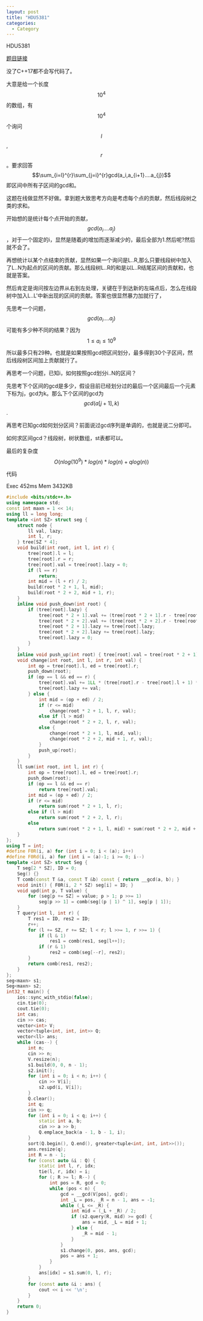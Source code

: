 ```yaml
---
layout: post
title: "HDU5381"
categories:
  - Category
---
```

HDU5381

[题目链接](http://acm.hdu.edu.cn/showproblem.php?pid=5381)

没了C++17都不会写代码了。

大意是给一个长度$$10^4$$的数组，有$$10^4$$个询问$$l$$,$$r$$。要求回答$$\sum_{i=l}^{r}\sum_{j=i}^{r}gcd(a_i,a_{i+1}....a_{j})$$ 即区间中所有子区间的gcd和。

这题在线做显然不好做。拿到题大致思考方向是考虑每个点的贡献，然后线段树之类的求和。

开始想的是统计每个点开始的贡献，$$gcd(a_{i}....a_{j})$$，对于一个固定的i，显然是随着j的增加而逐渐减少的，最后全部为1.然后呢?然后就不会了。

再想统计以某个点结束的贡献，显然如果一个询问是L..R,那么只要线段树中加入了L..N为起点的区间的贡献。那么线段树L..R的和是以L..R结尾区间的贡献和，也就是答案。

然后肯定是询问按左边界从右到左处理，关键在于到达新的左端点后，怎么在线段树中加入L..L'中新出现的区间的贡献。答案也很显然暴力加就行了，

先思考一个问题，$$gcd(a_{i}....a_{j})$$可能有多少种不同的结果？因为$$1 \leq a_i \leq 10^{9}$$所以最多只有29种。也就是如果按照gcd把区间划分，最多得到30个子区间，然后线段树区间加上贡献就行了。

再思考一个问题，已知i，如何按照gcd划分i..N的区间？

先思考下个区间的gcd是多少，假设目前已经划分过的最后一个区间最后一个元素下标为j，gcd为k。那么下个区间的gcd为$$gcd(a[j+1],k)$$.

再思考已知gcd如何划分区间？前面说过gcd序列是单调的，也就是说二分即可。

如何求区间gcd？线段树，树状数组，st表都可以。

最后的复杂度$$O(nlog(10^{9})*log(n)*log(n)+qlog(n))$$

代码

Exec 452ms	Mem 3432KB

```cpp
#include <bits/stdc++.h>
using namespace std;
const int maxn = 1 << 14;
using ll = long long;
template <int SZ> struct seg {
    struct node {
        ll val, lazy;
        int l, r;
    } tree[SZ * 4];
    void build(int root, int l, int r) {
        tree[root].l = l;
        tree[root].r = r;
        tree[root].val = tree[root].lazy = 0;
        if (l == r)
            return;
        int mid = (l + r) / 2;
        build(root * 2 + 1, l, mid);
        build(root * 2 + 2, mid + 1, r);
    }
    inline void push_down(int root) {
        if (tree[root].lazy) {
            tree[root * 2 + 1].val += (tree[root * 2 + 1].r - tree[root * 2 + 1].l + 1) * tree[root].lazy;
            tree[root * 2 + 2].val += (tree[root * 2 + 2].r - tree[root * 2 + 2].l + 1) * tree[root].lazy;
            tree[root * 2 + 1].lazy += tree[root].lazy;
            tree[root * 2 + 2].lazy += tree[root].lazy;
            tree[root].lazy = 0;
        }
    }
    inline void push_up(int root) { tree[root].val = tree[root * 2 + 1].val + tree[root * 2 + 2].val; }
    void change(int root, int l, int r, int val) {
        int op = tree[root].l, ed = tree[root].r;
        push_down(root);
        if (op == l && ed == r) {
            tree[root].val += 1LL * (tree[root].r - tree[root].l + 1) * val;
            tree[root].lazy += val;
        } else {
            int mid = (op + ed) / 2;
            if (r <= mid)
                change(root * 2 + 1, l, r, val);
            else if (l > mid)
                change(root * 2 + 2, l, r, val);
            else {
                change(root * 2 + 1, l, mid, val);
                change(root * 2 + 2, mid + 1, r, val);
            }
            push_up(root);
        }
    }
    ll sum(int root, int l, int r) {
        int op = tree[root].l, ed = tree[root].r;
        push_down(root);
        if (op == l && ed == r)
            return tree[root].val;
        int mid = (op + ed) / 2;
        if (r <= mid)
            return sum(root * 2 + 1, l, r);
        else if (l > mid)
            return sum(root * 2 + 2, l, r);
        else
            return sum(root * 2 + 1, l, mid) + sum(root * 2 + 2, mid + 1, r);
    }
};
using T = int;
#define F0R(i, a) for (int i = 0; i < (a); i++)
#define F0Rd(i, a) for (int i = (a)-1; i >= 0; i--)
template <int SZ> struct Seg {
    T seg[2 * SZ], ID = 0;
    Seg() {}
    T comb(const T &a, const T &b) const { return __gcd(a, b); }
    void init() { F0R(i, 2 * SZ) seg[i] = ID; }
    void upd(int p, T value) {
        for (seg[p += SZ] = value; p > 1; p >>= 1)
            seg[p >> 1] = comb(seg[(p | 1) ^ 1], seg[p | 1]);
    }
    T query(int l, int r) {
        T res1 = ID, res2 = ID;
        r++;
        for (l += SZ, r += SZ; l < r; l >>= 1, r >>= 1) {
            if (l & 1)
                res1 = comb(res1, seg[l++]);
            if (r & 1)
                res2 = comb(seg[--r], res2);
        }
        return comb(res1, res2);
    }
};
seg<maxn> s1;
Seg<maxn> s2;
int32_t main() {
    ios::sync_with_stdio(false);
    cin.tie(0);
    cout.tie(0);
    int cas;
    cin >> cas;
    vector<int> V;
    vector<tuple<int, int, int>> Q;
    vector<ll> ans;
    while (cas--) {
        int n;
        cin >> n;
        V.resize(n);
        s1.build(0, 0, n - 1);
        s2.init();
        for (int i = 0; i < n; i++) {
            cin >> V[i];
            s2.upd(i, V[i]);
        }
        Q.clear();
        int q;
        cin >> q;
        for (int i = 0; i < q; i++) {
            static int a, b;
            cin >> a >> b;
            Q.emplace_back(a - 1, b - 1, i);
        }
        sort(Q.begin(), Q.end(), greater<tuple<int, int, int>>());
        ans.resize(q);
        int R = n - 1;
        for (const auto &i : Q) {
            static int l, r, idx;
            tie(l, r, idx) = i;
            for (; R >= l; R--) {
                int pos = R, gcd = 0;
                while (pos < n) {
                    gcd = __gcd(V[pos], gcd);
                    int _L = pos, _R = n - 1, ans = -1;
                    while (_L <= _R) {
                        int mid = (_L + _R) / 2;
                        if (s2.query(R, mid) >= gcd) {
                            ans = mid, _L = mid + 1;
                        } else {
                            _R = mid - 1;
                        }
                    }
                    s1.change(0, pos, ans, gcd);
                    pos = ans + 1;
                }
            }
            ans[idx] = s1.sum(0, l, r);
        }
        for (const auto &i : ans) {
            cout << i << '\n';
        }
    }
    return 0;
}
```
